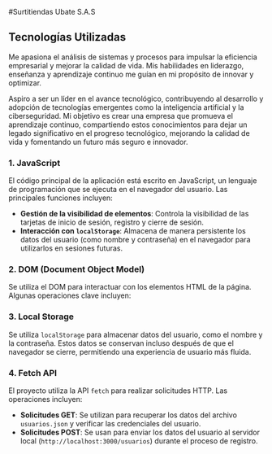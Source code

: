 
#Surtitiendas Ubate S.A.S
## Tecnologías Utilizadas
Me apasiona el análisis de sistemas y procesos para impulsar la eficiencia empresarial y mejorar la calidad de vida. Mis habilidades en liderazgo, enseñanza y aprendizaje continuo me guían en mi propósito de innovar y optimizar.

Aspiro a ser un líder en el avance tecnológico, contribuyendo al desarrollo y adopción de tecnologías emergentes como la inteligencia artificial y la ciberseguridad. Mi objetivo es crear una empresa que promueva el aprendizaje continuo, compartiendo estos conocimientos para dejar un legado significativo en el progreso tecnológico, mejorando la calidad de vida y fomentando un futuro más seguro e innovador.



### 1. JavaScript
El código principal de la aplicación está escrito en JavaScript, un lenguaje de programación que se ejecuta en el navegador del usuario. Las principales funciones incluyen:

- **Gestión de la visibilidad de elementos**: Controla la visibilidad de las tarjetas de inicio de sesión, registro y cierre de sesión.
- **Interacción con `localStorage`**: Almacena de manera persistente los datos del usuario (como nombre y contraseña) en el navegador para utilizarlos en sesiones futuras.

### 2. DOM (Document Object Model)
Se utiliza el DOM para interactuar con los elementos HTML de la página. Algunas operaciones clave incluyen:

### 3. Local Storage
Se utiliza `localStorage` para almacenar datos del usuario, como el nombre y la contraseña. Estos datos se conservan incluso después de que el navegador se cierre, permitiendo una experiencia de usuario más fluida.

### 4. Fetch API
El proyecto utiliza la API `fetch` para realizar solicitudes HTTP. Las operaciones incluyen:

- **Solicitudes GET**: Se utilizan para recuperar los datos del archivo `usuarios.json` y verificar las credenciales del usuario.
- **Solicitudes POST**: Se usan para enviar los datos del usuario al servidor local (`http://localhost:3000/usuarios`) durante el proceso de registro.
